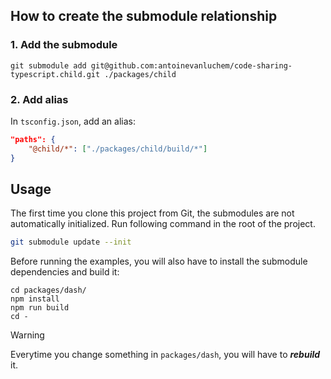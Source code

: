 ## How to create the submodule relationship

### 1. Add the submodule 

```shell
git submodule add git@github.com:antoinevanluchem/code-sharing-typescript.child.git ./packages/child
```

### 2. Add alias
In `tsconfig.json`, add an alias:

```json
"paths": {
    "@child/*": ["./packages/child/build/*"]
}
```




## Usage

The first time you clone this project from Git, the submodules are not automatically initialized. Run following command in the root of the project.

```bash
git submodule update --init
```

Before running the examples, you will also have to install the submodule dependencies and build it:

```shell
cd packages/dash/
npm install
npm run build
cd -
```

> [!WARNING]
> Everytime you change something in `packages/dash`, you will have to **_rebuild_** it.